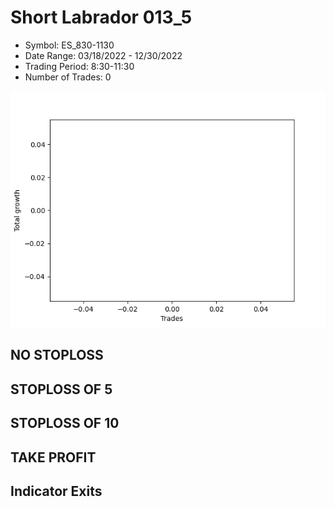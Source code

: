# Short Labrador 013_5 
- Symbol: ES_830-1130
- Date Range: 03/18/2022 - 12/30/2022
- Trading Period: 8:30-11:30
- Number of Trades: 0

![Plot](ShortLabrador013_5ES_830-1130.png)
## NO STOPLOSS














## STOPLOSS OF 5














## STOPLOSS OF 10














## TAKE PROFIT











## Indicator Exits


